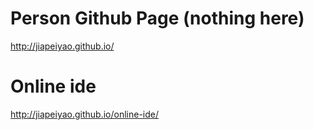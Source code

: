 # Person Github Page (nothing here)

http://jiapeiyao.github.io/

# Online ide

http://jiapeiyao.github.io/online-ide/
